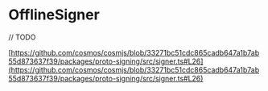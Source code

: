 # OfflineSigner



// TODO



[https://github.com/cosmos/cosmjs/blob/33271bc51cdc865cadb647a1b7ab55d873637f39/packages/proto-signing/src/signer.ts#L26](https://github.com/cosmos/cosmjs/blob/33271bc51cdc865cadb647a1b7ab55d873637f39/packages/proto-signing/src/signer.ts#L26)
